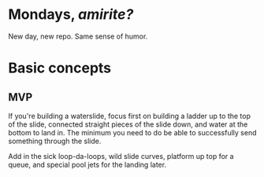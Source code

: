 # Mondays, *amirite?*
New day, new repo. 
Same sense of humor.


# Basic concepts
## MVP
If you're building a waterslide, focus first on building a ladder up to the top of the slide,  connected straight pieces of the slide down, and water at the bottom to land in. The minimum you need to do be able to successfully send something through the slide.

Add in the sick loop-da-loops, wild slide curves, platform up top for a queue, and special pool jets for the landing later.